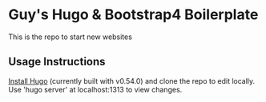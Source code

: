 # Guy's Hugo & Bootstrap4 Boilerplate 
This is the repo to start new websites

## Usage Instructions
[Install Hugo](https://gohugo.io/) (currently built with v0.54.0) and clone the repo to edit locally. Use 'hugo server' at localhost:1313 to view changes.

